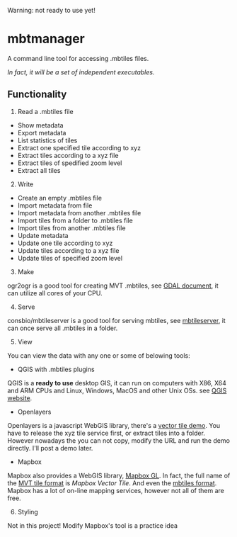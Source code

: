 Warning: not ready to use yet!

# mbtmanager
A command line tool for accessing .mbtiles files. 

*In fact, it will be a set of independent executables.*

## Functionality

1. Read a .mbtiles file
+ Show metadata
+ Export metadata
+ List statistics of tiles
+ Extract one specified tile according to xyz
+ Extract tiles according to a xyz file
+ Extract tiles of spedified zoom level
+ Extract all tiles

2. Write
+ Create an empty .mbtiles file
+ Import metadata from file
+ Import metadata from another .mbtiles file
+ Import tiles from a folder to .mbtiles file
+ Import tiles from another .mbtiles file
+ Update metadata
+ Update one tile according to xyz
+ Update tiles according to a xyz file
+ Update tiles of specified zoom level

3. Make

ogr2ogr is a good tool for creating MVT .mbtiles, see [GDAL document](https://gdal.org/drivers/vector/mvt.html), it can utilize all cores of your CPU.

4. Serve

consbio/mbtileserver is a good tool for serving mbtiles, see [mbtileserver](https://github.com/consbio/mbtileserver), it can once serve all .mbtiles in a folder. 

5. View

You can view the data with any one or some of belowing tools:

+ QGIS with .mbtiles plugins

QGIS is a **ready to use** desktop GIS, it can run on computers with X86, X64 and ARM CPUs and Linux, Windows, MacOS and other Unix OSs.
see [QGIS website](https://www.qgis.org/).

+ Openlayers

Openlayers is a javascript WebGIS library, there's a [vector tile demo](https://openlayers.org/en/latest/examples/vector-tile-info.html). 
You have to release the xyz tile service first, or extract tiles into a folder.
However nowadays the you can not copy, modify the URL and run the demo directly. I'll post a demo later.

+ Mapbox

Mapbox also provides a WebGIS library, [Mapbox GL](https://github.com/mapbox/mapbox-gl-js). In fact, the full name of the [MVT tile format](https://github.com/mapbox/vector-tile-spec) is *Mapbox Vector Tile*. And even the [mbtiles format](https://github.com/mapbox/mbtiles-spec).
Mapbox has a lot of on-line mapping services, however not all of them are free.

6. Styling

Not in this project!
Modify Mapbox's tool is a practice idea

